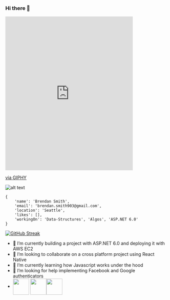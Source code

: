 ### Hi there 👋

<iframe src="https://giphy.com/embed/LPZMkVxnXERA5h8BVJ" width="398" height="480" frameBorder="0" class="giphy-embed" allowFullScreen></iframe><p><a href="https://giphy.com/gifs/music-coffee-blurred-days-LPZMkVxnXERA5h8BVJ">via GIPHY</a></p>

![alt text](https://giphy.com/gifs/music-coffee-blurred-days-LPZMkVxnXERA5h8BVJ)


```
{
    'name': 'Brendan Smith',
    'email': 'brendan.smith903@gmail.com',
    'location': 'Seattle',
    'likes': [],
    'workingOn': 'Data-Structures', 'Algos', 'ASP.NET 6.0'
}
```

[![GitHub Streak](https://github-readme-streak-stats.herokuapp.com?user=brendobrendo)](https://git.io/streak-stats)


- 🔭 I’m currently building a project with ASP.NET 6.0 and deploying it with AWS EC2
- 👯 I’m looking to collaborate on a cross platform project using React Native
- 🌱 I’m currently learning how Javascript works under the hood
- 🤔 I’m looking for help implementing Facebook and Google authenticators
- <a href="https://www.linkedin.com/in/brendan-smith-2896a5172/" target="blank"><img align="center" src="https://simpleicons.org/icons/linkedin.svg" height="50" /></a> <a href="https://www.instagram.com/brendansmith903/?hl=en" target="blank"><img align="center" src="https://simpleicons.org/icons/instagram.svg" height="50" /></a><a href="https://leetcode.com/problemset/all/" target="blank"><img align="center" src="https://simpleicons.org/icons/leetcode.svg" height="50" />





